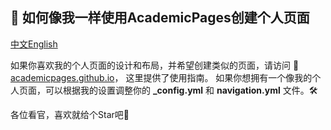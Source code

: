 ## 🌟 如何像我一样使用AcademicPages创建个人页面
[中文](./README_zh.md)[English](./README.md)

如果你喜欢我的个人页面的设计和布局，并希望创建类似的页面，请访问 🚀 [academicpages.github.io](https://github.com/academicpages/academicpages.github.io)，
这里提供了使用指南。
如果你想拥有一个像我的个人页面，可以根据我的设置调整你的 **_config.yml** 和 **navigation.yml** 文件。🛠️

各位看官，喜欢就给个Star吧💖

